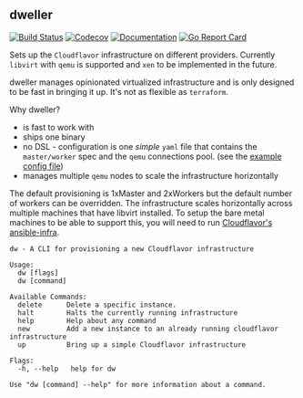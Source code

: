 dweller  
---
[![Build Status](https://travis-ci.org/cloudflavor/dweller.svg?branch=master)](https://travis-ci.org/cloudflavor/dweller)
[![Codecov](https://codecov.io/gh/cloudflavor/dweller/branch/master/graph/badge.svg)](https://codecov.io/gh/cloudflavor/dweller)
[![Documentation](https://godoc.org/github.com/cloudflavor/dweller?status.svg)](http://godoc.org/github.com/cloudflavor/dweller/)
[![Go Report Card](https://goreportcard.com/badge/github.com/cloudflavor/dweller)](https://goreportcard.com/report/github.com/cloudflavor/dweller)

Sets up the `Cloudflavor` infrastructure on different providers. Currently
`libvirt` with `qemu` is supported and `xen` to be implemented in the future.

dweller manages opinionated virtualized infrastructure and is only designed to be fast in bringing it up.
It's not as flexible as `terraform`.

Why dweller?

* is fast to work with
* ships one binary
* no DSL - configuration is one *simple* `yaml` file that contains the `master/worker` spec and the `qemu` connections pool. (see the [example config file](example-infra.yaml))
* manages multiple `qemu` nodes to scale the infrastructure horizontally

The default provisioning is 1xMaster and 2xWorkers but the default number of
workers can be overridden. The infrastructure scales horizontally across
multiple machines that have libvirt installed. To setup the bare metal machines
to be able to support this, you will need to run [Cloudflavor's
ansible-infra](https://github.com/cloudflavor/ansible-infra).

```
dw - A CLI for provisioning a new Cloudflavor infrastructure

Usage:
  dw [flags]
  dw [command]

Available Commands:
  delete      Delete a specific instance.
  halt        Halts the currently running infrastructure
  help        Help about any command
  new         Add a new instance to an already running cloudflavor infrastructure
  up          Bring up a simple Cloudflavor infrastructure

Flags:
  -h, --help   help for dw

Use "dw [command] --help" for more information about a command.
```
